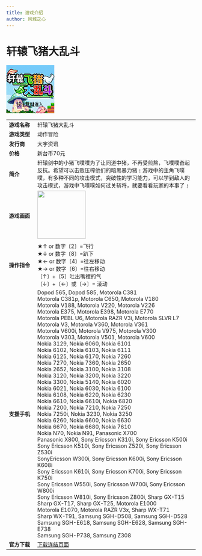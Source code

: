 ```yaml
---
title: 游戏介绍
author: 风城之心
---
```


# 轩辕飞猪大乱斗

![轩辕飞猪大乱斗](../../../public/img/games/mobi/mobi005.gif) 

<style scoped>
  .vp-doc td {
    border: 1px solid var(--vp-c-divider); 
    padding: 10px 15px;
}

  .vp-doc th {
    border: 1px solid var(--vp-c-divider); 
    padding: 10px 15px;
    height:30px;
}
</style>

<table border="0" width="100%">
  <tbody><tr>
    <td width="15%" ><b>游戏名称</b></td>
    <td >轩辕飞猪大乱斗</td>
  </tr>
  <tr>
    <td width="15%" >
    <b>游戏类型</b></td>
    <td >动作冒险</td>
  </tr>
  <tr>
    <td width="15%" >
    <b>发行商</b></td>
    <td >大宇资讯</td>
  </tr>
  <tr>
    <td width="15%" ><b>价格</b></td>
    <td >新台币70元</td>
  </tr>
  <tr>
    <td width="15%" ><b>简介</b></td>
    <td >
    轩辕剑中的小猪飞噗噗为了让同道中猪，不再受煎熬，飞噗噗奋起反抗。希望可以击败压榨他们的暗黑暴力猪﹗游戏中的主角飞噗噗，有多种不同的攻击模式，突破性的学习能力，可以学到敌人的攻击模式，游戏中飞噗噗如何过关斩将，就要看看玩家的本事了﹗</td>
  </tr>
  <tr>
    <td width="15%" ><b>游戏画面</b></td>
    <td >
    <img border="0" src="http://wap.joypark.com.tw/image/demo/AM049_Flying_pig.gif" width="128" height="128"></td>
  </tr>
  <tr>
    <td width="15%" ><b>操作指令</b></td>
    <td >
    ★↑ or 数字〔2〕=飞行<br>
    ★↓ or 数字〔8〕=趴下<br>
    ★← or 数字〔4〕=往左移动<br>
    ★→ or 数字〔6〕=往右移动<br>
    〔↑〕+〔5〕吐出嘴裡的气<br>
    〔↓〕+〔←〕或〔→〕= 滚动</td>
  </tr>
  <tr>
    <td width="15%" ><b>支援手机</b></td>
    <td >
    Dopod 565, Dopod 585, Motorola C381<br>
    Motorola C381p, Motorola C650, Motorola V180<br>
    Motorola V188, Motorola V220, Motorola V226<br>
    Motorola E375, Motorola E398, Motorola E770<br>
    Motorola PEBL U6, Motorola RAZR V3i, Motorola SLVR L7<br>
    Motorola V3, Motorola V360, Motorola V361<br>
    Motorola V600i, Motorola V975, Motorola V300<br>
    Motorola V303, Motorola V501, Motorola V600<br>
    Nokia 3129, Nokia 6060, Nokia 6101<br>
    Nokia 6102, Nokia 6103, Nokia 6111<br>
    Nokia 6125, Nokia 6170, Nokia 7260<br>
    Nokia 7270, Nokia 7360, Nokia 2650<br>
    Nokia 2652, Nokia 3100, Nokia 3108<br>
    Nokia 3120, Nokia 3200, Nokia 3220<br>
    Nokia 3300, Nokia 5140, Nokia 6020<br>
    Nokia 6021, Nokia 6030, Nokia 6100<br>
    Nokia 6108, Nokia 6220, Nokia 6230<br>
    Nokia 6610, Nokia 6610i, Nokia 6820<br>
    Nokia 7200, Nokia 7210, Nokia 7250<br>
    Nokia 7250i, Nokia 3230, Nokia 3250<br>
    Nokia 6260, Nokia 6600, Nokia 6630<br>
    Nokia 6670, Nokia 6680, Nokia 7610<br>
    Nokia N70, Nokia N91, Panasonic X700<br>
    Panasonic X800, Sony Ericsson K310i, Sony Ericsson K500i<br>
    Sony Ericsson K510i, Sony Ericsson Z520i, Sony Ericsson Z530i<br>
    SonyEricsson W300i, Sony Ericsson K600i, Sony Ericsson K608i<br>
    Sony Ericsson K610i, Sony Ericsson K700i, Sony Ericsson K750i<br>
    Sony Ericsson W550i, Sony Ericsson W700i, Sony Ericsson W800i<br>
    Sony Ericsson W810i, Sony Ericsson Z800i, Sharp GX-T15<br>
    Sharp GX-T17, Sharp GX-T25, Motorola E1000<br>
    Motorola E1070, Motorola RAZR V3x, Sharp WX-T71<br>
    Sharp WX-T91, Samsung SGH-D508, Samsung SGH-D528<br>
    Samsung SGH-E618, Samsung SGH-E628, Samsung SGH-E738<br>
    Samsung SGH-P738, Samsung Z308</td>
  </tr>
  <tr>
    <td width="15%" ><b>官方下载</b></td>
    <td >
    <a href="http://web.gamecool.com.tw/Game.asp?game_id=Flying_pig_Hero">下载连结页面</a></td>
  </tr>
  </tbody></table>